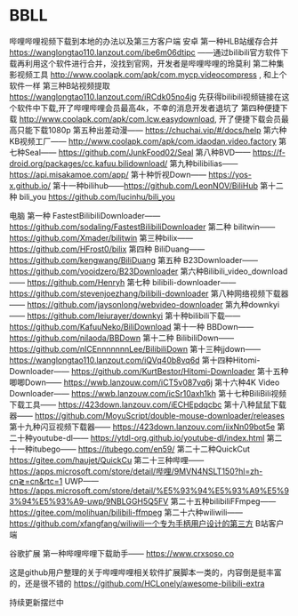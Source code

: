 # BBLL
哔哩哔哩视频下载到本地的办法以及第三方客户端
安卓
第一种HLB站缓存合并 https://wanglongtao110.lanzout.com/ibe6m06dtipc ——通过bilibili官方软件下载再利用这个软件进行合并，没找到官网，开发者是哔哩哔哩的玲莫利
第二种集影视频工具 http://www.coolapk.com/apk/com.mycp.videocompress , 和上个软件一样
第三种B站视频提取 https://wanglongtao110.lanzout.com/iRCdk05no4jg 先获得bilibili视频链接在这个软件中下载,开了哔哩哔哩会员最高4k，不幸的消息开发者退坑了
第四种便捷下载 http://www.coolapk.com/apk/com.lcw.easydownload, 开了便捷下载会员最高只能下载1080p
第五种出差动漫—— https://chuchai.vip/#/docs/help 
第六种KB视频工厂—— http://www.coolapk.com/apk/com.idaodan.video.factory 
第七种Seal—— https://github.com/JunkFood02/Seal 
第八种BVD—— https://f-droid.org/packages/cc.kafuu.bilidownload/ 
第九种bilibilias—— https://api.misakamoe.com/app/ 
第十种忻视Down—— https://yos-x.github.io/ 
第十一种bilihub——https://github.com/LeonNOV/BiliHub
第十二种
bili_you
https://github.com/lucinhu/bili_you





电脑
第一种 FastestBilibiliDownloader—— https://github.com/sodaling/FastestBilibiliDownloader 
第二种 bilitwin—— https://github.com/Xmader/bilitwin 
第三种bilix—— https://github.com/HFrost0/bilix 
第四种 BiliDuang—— https://github.com/kengwang/BiliDuang 
第五种 B23Downloader—— https://github.com/vooidzero/B23Downloader 
第六种Bilibili_video_download—— https://github.com/Henryh
第七种 bilibili-downloader—— https://github.com/stevenjoezhang/bilibili-downloader 
第八种网络视频下载器—— https://github.com/jaysonlong/webvideo-downloader 
第九种downkyi—— https://github.com/leiurayer/downkyi 
第十种bilibili下载—— https://github.com/KafuuNeko/BiliDownload 
第十一种 BBDown—— https://github.com/nilaoda/BBDown 
第十二种 BilibiliDown—— https://github.com/nICEnnnnnnnLee/BilibiliDown 
第十三种jjdown—— https://wanglongtao110.lanzout.com/iQVq40b8vq6d 
第十四种Hitomi-Downloader—— https://github.com/KurtBestor/Hitomi-Downloader 
第十五种唧唧Down—— https://wwb.lanzouw.com/iCT5v087vq6j 
第十六种4K Video Downloader—— https://wwb.lanzouw.com/icSr10axh1kh 
第十七种BiliBili视频下载工具—— https://423down.lanzouv.com/iECHEpdqcbc 
第十八种鼠鼠下载器—— https://github.com/MoyuScript/double-mouse-downloader/releases 
第十九种闪豆视频下载器—— https://423down.lanzouv.com/iixNn09bot5e 
第二十种youtube-dl—— https://ytdl-org.github.io/youtube-dl/index.html 
第二十一种itubego—— https://itubego.com/en59/ 
第二十二种QuickCut https://gitee.com/haujet/QuickCu
第二十三种哔哩——https://apps.microsoft.com/store/detail/哔哩/9MVN4NSLT150?hl=zh-cn≷=cn&rtc=1 UWP——https://apps.microsoft.com/store/detail/%E5%93%94%E5%93%A9%E5%93%94%E5%93%A9-uwp/9NBLGGH5Q5FV
第二十五种bilibiliFFmpeg——https://gitee.com/molihuan/bilibili-ffmpeg
第二十六种wiliwili——https://github.com/xfangfang/wiliwili一个专为手柄用户设计的第三方 B站客户端













谷歌扩展
第一种哔哩哔哩下载助手—— https://www.crxsoso.co

这是github用户整理的关于哔哩哔哩相关软件扩展脚本一类的，内容倒是挺丰富的，还是很不错的 https://github.com/HCLonely/awesome-bilibili-extra 


持续更新摆烂中
